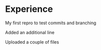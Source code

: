# Experience
My first repro to test commits and branching


Added an additional line

Uploaded a couple of files
